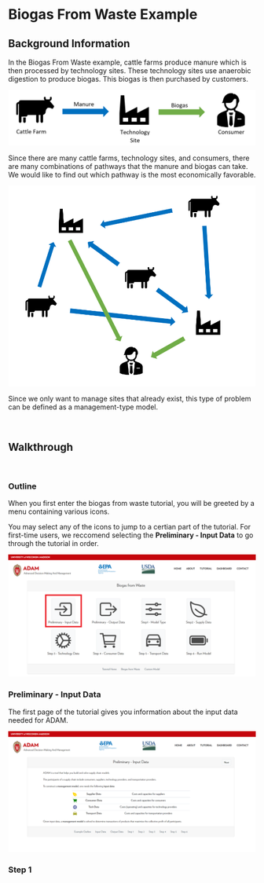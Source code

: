 <h1>Biogas From Waste Example</h1> 

<h2>Background Information</h2> 

<p>In the Biogas From Waste example, cattle farms produce manure which is then processed by technology sites. These technology sites use anaerobic digestion to produce biogas. This biogas is then purchased by customers.</p>

<img src="Pictures\biogas_from_waste_ex\process.png">

<p>Since there are many cattle farms, technology sites, and consumers, there are many combinations of pathways that the manure and biogas can take. We would like to find out which pathway is the most economically favorable.</p>

<img src="Pictures\biogas_from_waste_ex\process_paths.png">

<p>Since we only want to manage sites that already exist, this type of problem can be defined as a management-type model. </p>



<br>

<h2>Walkthrough</h2>

<br>
<h3>Outline</h3>

<p>When you first enter the biogas from waste tutorial, you will be greeted by a menu containing various icons.</p>

<p>You may select any of the icons to jump to a certian part of the tutorial. For first-time users, we reccomend selecting the <b>Preliminary - Input Data</b> to go through the tutorial in order.</p>

<img src="Pictures\biogas_from_waste_ex\overview.png">

<br>

<h3>Preliminary - Input Data</h3> 

<p>The first page of the tutorial gives you information about the input data needed for ADAM. </p>

<img src="Pictures\biogas_from_waste_ex\prelim.png">


<br>
<h3>Step 1</h3> 